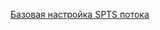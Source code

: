 [Базовая настройка SPTS потока][1]

[1]: https://github.com/cesbo/astra-help/blob/master/ru/stream/spts/general.md "Базовая настройка SPTS потока"
